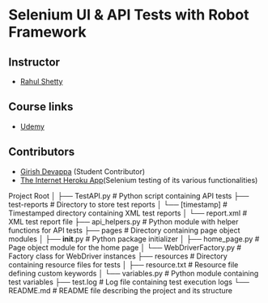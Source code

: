 # Selenium UI & API Tests with Robot Framework

## Instructor
- [Rahul Shetty](https://www.udemy.com/user/rahul445/)

## Course links
- [Udemy](https://www.udemy.com/course/robot-framework-with-python-selenium/?couponCode=ST15MT31224)

## Contributors
- [Girish Devappa](https://github.com/giri81) (Student Contributor)
- [The Internet Heroku App](https://the-internet.herokuapp.com/)(Selenium testing of its various functionalities)

Project Root
│
├── TestAPI.py            # Python script containing API tests
├── test-reports          # Directory to store test reports
│   └── [timestamp]       # Timestamped directory containing XML test reports
│       └── report.xml    # XML test report file
├── api_helpers.py        # Python module with helper functions for API tests
├── pages                 # Directory containing page object modules
│   ├── __init__.py       # Python package initializer
│   ├── home_page.py      # Page object module for the home page
│   └── WebDriverFactory.py  # Factory class for WebDriver instances
├── resources             # Directory containing resource files for tests
│   ├── resource.txt      # Resource file defining custom keywords
│   └── variables.py      # Python module containing test variables
├── test.log              # Log file containing test execution logs
└── README.md             # README file describing the project and its structure



